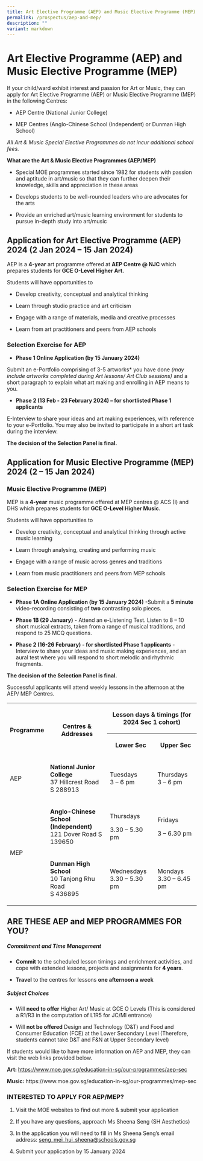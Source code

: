 ```yaml
---
title: Art Elective Programme (AEP) and Music Elective Programme (MEP)
permalink: /prospectus/aep-and-mep/
description: ""
variant: markdown
---
```

<h1>Art Elective Programme (AEP) and Music Elective Programme (MEP)</h1><p>If your child/ward exhibit interest and passion for Art or Music, they can apply for Art Elective Programme (AEP) or Music Elective Programme (MEP) in the following Centres:</p><ul data-tight="true" class="tight"><li><p>AEP Centre (National Junior College)</p></li><li><p>MEP Centres (Anglo-Chinese School (Independent) or Dunman High School)</p></li></ul><p><em>All Art &amp; Music Special Elective Programmes do not incur additional school fees.</em></p><p><strong>What are the Art &amp; Music Elective Programmes (AEP/MEP)</strong></p><ul data-tight="true" class="tight"><li><p>Special MOE programmes started since 1982 for students with passion and aptitude in art/music so that they can further deepen their knowledge, skills and appreciation in these areas</p></li><li><p>Develops students to be well-rounded leaders who are advocates for the arts</p></li><li><p>Provide an enriched art/music learning environment for students to pursue in-depth study into art/music</p></li></ul><h2><strong>Application for Art Elective Programme (AEP) 2024 (2 Jan 2024 – 15 Jan 2024)</strong></h2><p>AEP is a <strong>4-year</strong> art programme offered at <strong>AEP Centre @ NJC</strong> which prepares students for <strong>GCE O-Level Higher Art.</strong></p><p>Students will have opportunities to</p><ul data-tight="true" class="tight"><li><p>Develop creativity, conceptual and analytical thinking</p></li><li><p>Learn through studio practice and art criticism</p></li><li><p>Engage with a range of materials, media and creative processes</p></li><li><p>Learn from art practitioners and peers from AEP schools</p></li></ul><p></p><h3><strong>Selection Exercise for AEP</strong></h3><ul data-tight="true" class="tight"><li><p><strong>Phase 1 Online Application (by 15 January 2024)</strong></p></li></ul><p>Submit an e-Portfolio comprising of 3-5 artworks* you have done <em>(may include artworks completed during Art lessons/ Art Club sessions)</em> and a short paragraph to explain what art making and enrolling in AEP means to you.</p><ul data-tight="true" class="tight"><li><p><strong>Phase 2 (13 Feb - 23 February 2024) – for shortlisted Phase 1 applicants</strong></p></li></ul><p>E-Interview to share your ideas and art making experiences, with reference to your e-Portfolio. You may also be invited to participate in a short art task during the interview.</p><p><strong>The decision of the Selection Panel is final.</strong></p><p></p><h2><strong>Application for Music Elective Programme (MEP) 2024 (2 – 15 Jan 2024)</strong></h2><h3>Music Elective Programme (MEP)</h3><p>MEP is a <strong>4-year</strong> music programme offered at MEP centres @ ACS (I) and DHS which prepares students for <strong>GCE O-Level Higher Music.</strong></p><p>Students will have opportunities to</p><ul data-tight="true" class="tight"><li><p>Develop creativity, conceptual and analytical thinking through active music learning</p></li><li><p>Learn through analysing, creating and performing music</p></li><li><p>Engage with a range of music across genres and traditions</p></li><li><p>Learn from music practitioners and peers from MEP schools</p></li></ul><h3><strong>Selection Exercise for MEP</strong></h3><ul data-tight="true" class="tight"><li><p><strong>Phase 1A Online Application (by 15 January 2024)</strong> -Submit a <strong>5 minute</strong> video-recording consisting of <strong>two </strong>contrasting solo pieces.</p></li><li><p><strong>Phase 1B (29 January)</strong> - Attend an e-Listening Test. Listen to 8 – 10 short musical extracts, taken from a range of musical traditions, and respond to 25 MCQ questions.</p></li><li><p><strong>Phase 2 (16-26 February) - for shortlisted Phase 1 applicants</strong> - Interview to share your ideas and music making experiences, and an aural test where you will respond to short melodic and rhythmic fragments.</p></li></ul><p><strong>The decision of the Selection Panel is final.</strong></p><p></p><p>Successful applicants will attend weekly lessons in the afternoon at the AEP/ MEP Centres.</p><table><tbody><tr><th rowspan="2" colspan="1"><p>Programme</p></th><th rowspan="2" colspan="1"><p>Centres &amp; Addresses</p></th><th rowspan="1" colspan="2"><p>Lesson days &amp; timings (for 2024 Sec 1 cohort)</p></th></tr><tr><th rowspan="1" colspan="1"><p>Lower Sec</p></th><th rowspan="1" colspan="1"><p>Upper Sec</p></th></tr><tr><td rowspan="1" colspan="1"><p>AEP</p></td><td rowspan="1" colspan="1"><p><strong>National Junior College</strong><br>37 Hillcrest Road S 288913</p></td><td rowspan="1" colspan="1"><p>Tuesdays<br>3 – 6 pm</p></td><td rowspan="1" colspan="1"><p>Thursdays<br>3 – 6 pm</p></td></tr><tr><td rowspan="2" colspan="1"><p>MEP</p></td><td rowspan="1" colspan="1"><p><strong>Anglo-Chinese School (Independent)</strong><br>121 Dover Road S 139650</p></td><td rowspan="1" colspan="1"><p>Thursdays</p><p>3.30 – 5.30 pm</p></td><td rowspan="1" colspan="1"><p>Fridays</p><p>3 – 6.30 pm</p></td></tr><tr><td rowspan="1" colspan="1"><p><strong>Dunman High School</strong><br>10 Tanjong Rhu Road<br>S 436895</p></td><td rowspan="1" colspan="1"><p>Wednesdays<br>3.30 – 5.30 pm</p></td><td rowspan="1" colspan="1"><p>Mondays<br>3.30 – 6.45 pm</p></td></tr></tbody></table><h2><strong>ARE THESE AEP and MEP PROGRAMMES FOR YOU?</strong></h2><h5><strong>Commitment and Time Management</strong></h5><ul data-tight="true" class="tight"><li><p><strong>Commit</strong>&nbsp;to the scheduled lesson timings and enrichment activities, and cope with extended lessons, projects and assignments for&nbsp;<strong>4 years</strong>.</p></li><li><p><strong>Travel</strong>&nbsp;to the centres for lessons&nbsp;<strong>one afternoon a week</strong></p></li></ul><h5><strong>Subject Choices</strong></h5><ul data-tight="true" class="tight"><li><p>Will&nbsp;<strong>need to offer</strong>&nbsp;Higher Art/ Music at GCE O Levels (This is considered a R1/R3 in the computation of L1R5 for JC/MI entrance)</p></li><li><p>Will&nbsp;<strong>not be offered</strong>&nbsp;Design and Technology (D&amp;T) and Food and Consumer Education (FCE) at the Lower Secondary Level (Therefore, students cannot take D&amp;T and F&amp;N at Upper Secondary level)</p></li></ul><p>If students would like to have more information on AEP and MEP, they can visit the web links provided below.</p><p><strong>Art: </strong><a href="https://www.moe.gov.sg/education-in-sg/our-programmes/aep-sec" rel="noopener noreferrer nofollow" target="_blank">https://www.moe.gov.sg/education-in-sg/our-programmes/aep-sec</a></p><p><strong>Music: </strong><a rel="noopener noreferrer nofollow" target="_blank">https://www.moe.gov.sg/education-in-sg/our-programmes/mep-sec</a></p><p></p><h3>INTERESTED TO APPLY FOR AEP/MEP?</h3><ol data-tight="true" class="tight"><li><p>Visit the MOE websites to find out more &amp; submit your application</p></li><li><p>If you have any questions, approach Ms Sheena Seng (SH Aesthetics)</p></li><li><p>In the application you will need to fill in Ms Sheena Seng’s email address: <a href="mailto:seng_mei_hui_sheena@schools.gov.sg" rel="noopener noreferrer nofollow" target="_blank">seng_mei_hui_sheena@schools.gov.sg</a></p></li><li><p>Submit your application by 15 January 2024</p></li></ol><p></p>